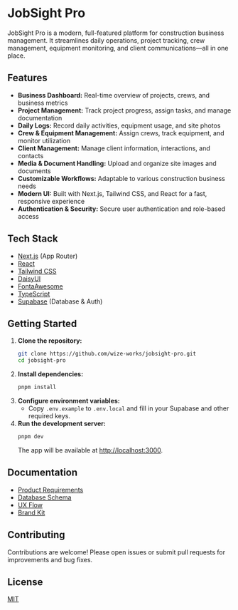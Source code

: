 # JobSight Pro

JobSight Pro is a modern, full-featured platform for construction business management. It streamlines daily operations, project tracking, crew management, equipment monitoring, and client communications—all in one place.

## Features

- **Business Dashboard:** Real-time overview of projects, crews, and business metrics
- **Project Management:** Track project progress, assign tasks, and manage documentation
- **Daily Logs:** Record daily activities, equipment usage, and site photos
- **Crew & Equipment Management:** Assign crews, track equipment, and monitor utilization
- **Client Management:** Manage client information, interactions, and contacts
- **Media & Document Handling:** Upload and organize site images and documents
- **Customizable Workflows:** Adaptable to various construction business needs
- **Modern UI:** Built with Next.js, Tailwind CSS, and React for a fast, responsive experience
- **Authentication & Security:** Secure user authentication and role-based access

## Tech Stack

- [Next.js](https://nextjs.org/) (App Router)
- [React](https://react.dev/)
- [Tailwind CSS](https://tailwindcss.com/)
- [DaisyUI](https://daisyui.com/)
- [FontaAwesome](https://fontawesome.com/)
- [TypeScript](https://www.typescriptlang.org/)
- [Supabase](https://supabase.com/) (Database & Auth)

## Getting Started

1. **Clone the repository:**
   ```sh
   git clone https://github.com/wize-works/jobsight-pro.git
   cd jobsight-pro
   ```
2. **Install dependencies:**
   ```sh
   pnpm install
   ```
3. **Configure environment variables:**
   - Copy `.env.example` to `.env.local` and fill in your Supabase and other required keys.
4. **Run the development server:**
   ```sh
   pnpm dev
   ```
   The app will be available at [http://localhost:3000](http://localhost:3000).


## Documentation

- [Product Requirements](./docs/product-requirements.md)
- [Database Schema](./docs/jobsight-pro-database-schema.mermaid)
- [UX Flow](./docs/ux-flow.md)
- [Brand Kit](./docs/brand-kit.md)

## Contributing

Contributions are welcome! Please open issues or submit pull requests for improvements and bug fixes.

## License

[MIT](LICENSE)
